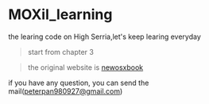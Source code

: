 # MOXil_learning
the learing code on High Serria,let's keep learing everyday

> start from chapter 3

> the original website is [newosxbook](newosxbook.com)

if you have any question, you can send the mail(peterpan980927@gmail.com)
